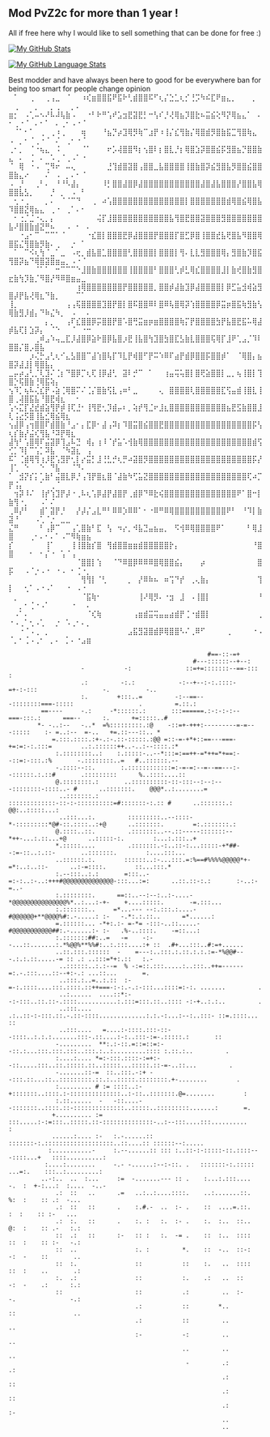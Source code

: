 ## Mod PvZ2c for more than 1 year !

All if free here why I would like to sell something that can be done for free :)

[![My GitHub Stats](https://github-readme-stats.vercel.app/api/?username=evilhack28&count_private=true&theme=tokyonight&showicons=true)]()

[![My GitHub Language Stats](https://github-readme-stats.vercel.app/api/top-langs/?username=evilhack28&langs_count=5&theme=tokyonight)]()




Best modder and have always been here to good for be everywhere ban for being too smart for people change opinion
⠀⠁⠀⠀⢀⠀⠀⢀⢠⣀⠀⠈⠀⠀⠰⢎⣶⣿⣿⣯⠟⣯⠗⢃⣾⣿⣿⠯⠋⢆⡌⣑⣁⢆⡊⢘⡩⠳⠮⣏⠟⣶⣄⡀⠀⠀⠀⡀⠀⠀⢀⠀⠀⠀⡀⠀⠀⡀⢀⠀⠀⡀⠄
⣶⡂⠀⠠⢁⠤⠢⠜⠧⠼⢧⣷⠠⠀⠀⠐⠃⠗⠛⢡⠞⣡⣲⣟⣽⣟⡃⠒⢣⠎⡘⢜⢿⣦⡹⣿⣗⠦⣭⣮⢕⠻⡝⢿⣦⣄⠁⠀⠄⠂⢀⠐⠈⠀⠄⠂⠁⠀⠄⢀⠂⠠⠐⠈
⠀⠈⠁⠂⠁⠀⢀⠀⢀⠰⢀⠀⠀⠀⢶⠀⠀⠀⠘⣦⡙⡴⣹⢿⡻⢷⠉⣰⡟⠰⢸⡌⣎⢻⣷⡌⢿⣿⣾⡻⣿⣷⣯⣉⢻⣿⢷⣄⠀⠠⠀⡀⠂⠈⢀⠐⠈⠀⠌⠀⢀⠂⠐⠈⠀
⢀⠂⡀⠀⠈⠐⢦⣄⠀⠨⠀⠀⠀⠀⠈⠁⠀⠀⠀⠖⡡⢼⣿⣿⠻⡆⢢⣿⠇⡆⣿⣇⡘⡆⢿⣿⣱⡽⣿⣿⣮⡯⣻⣿⣦⡙⣿⣿⣷⣄⠀⠄⠀⢈⠀⠄⠀⠡⢀⠈⢀⠠⠁⠐
⠈⠀⢿⠀⠐⠠⠀⢉⠻⠖⠀⠤⢄⠀⠀⠀⠀⠀⠀⣘⢹⣾⣿⣽⣿⢠⣿⣿⣀⣧⣿⣿⣿⣿⢸⣿⣷⣿⡽⣮⣻⣿⣧⡻⣿⣿⣮⣿⣿⣿⣷⣄⠔⠀⠀⠀⠌⠀⠠⠀⡀⠄⠂⠈
⠠⠀⡘⠀⠀⢀⠃⠄⠀⠘⠘⠣⣼⡄⠀⠀⠀⠀⠸⡃⣿⣿⣼⣿⡿⣼⣿⣿⣿⣿⣿⣿⣿⣿⣿⣿⣿⣼⣿⣼⣧⣿⣿⣿⡜⣿⣿⣧⢿⣿⣿⣧⣣⡀⠀⠀⠀⡘⠀⡀⠀⠠⠀⠃
⠀⢂⠐⢀⠀⠀⠀⡀⠄⠀⠈⠈⠉⠙⠀⠀⢀⠀⠴⢡⣿⣿⣿⣿⣿⣿⣿⣿⣿⣿⣿⣿⣿⣿⡇⣿⣿⣿⣿⣿⣿⣿⣾⢿⣿⣮⢿⣿⣧⠹⣿⣿⣝⢿⣦⣄⠀⢀⠐⠀⢀⠁⠄⠂
⠀⠂⢐⡈⣈⠐⢄⡀⡄⠀⠀⠀⠀⠀⠀⠀⠀⢬⡏⣸⣿⣿⣿⣿⣿⣿⣿⣿⣿⣿⣿⣧⢻⣿⣟⣿⣿⣽⣿⣿⣿⣻⣿⣿⣿⣿⣿⣿⣿⣧⠜⣿⣿⣷⣾⣝⠛⠦⠀⠀⠠⠀⠂⠀⠄
⠀⠀⠐⣠⠂⠉⠀⠉⠉⠁⠈⠀⠀⠀⠀⠐⣎⣿⡇⣿⣿⣿⣟⡿⣼⣿⣿⣿⡟⣿⣿⣿⡏⣿⣋⡿⣿⢸⣿⣿⣞⣧⢟⣿⣧⠻⣿⣿⢿⣿⣯⣌⢻⣿⣷⡻⣷⠄⢀⠀⠀⡐⠀⠁
⠀⠁⠀⠉⠪⢆⢳⠈⣀⠁⣀⠀⠠⢖⡀⣾⣧⣿⣁⣿⣿⣿⣿⢃⣿⣿⣿⣿⡇⣿⣿⣿⡇⢻⠄⣇⣇⣻⣿⣿⣿⢿⡄⣻⣿⣷⡹⣿⣯⢻⣿⡽⣦⠙⢿⣿⣽⣿⣶⣤⡀⠠⠐⠈
⠀⠀⠀⠀⠀⠈⠁⠁⠀⠒⠉⠉⠉⠑⣸⣿⣷⣿⣿⣿⣿⣿⣿⢸⣿⣿⣿⣿⠃⣿⣿⣿⢃⡾⣃⢿⣎⣿⣿⣿⣿⣸⡇⣷⢞⣿⣷⣻⣿⣖⣷⢳⡹⣷⡈⠻⣿⡜⠻⠿⣿⣶⣤⣀
⠀⠀⠀⠀⠀⠀⠀⠀⠀⠀⠀⠀⠀⢰⢿⣿⣿⣿⣿⣿⣿⣿⡟⣿⣿⣿⣿⣿⡀⣿⣿⡾⣼⣷⣹⡿⣼⣿⣿⣿⣿⡇⡿⣋⣥⣺⢾⣵⣻⣿⡼⡟⣧⢜⢿⣆⠙⣷⡀⠀⠀⠀⠉⠁
⢸⡀⠀⠀⠀⠀⠀⠀⠀⠀⠀⢠⢠⢯⣿⣿⣿⣿⣹⣿⡟⣿⡇⣿⠯⣿⣿⠿⠇⣿⠿⢧⣿⢿⡽⢱⣿⣿⣿⣿⡿⣭⡶⣿⣯⢷⣻⣷⢣⢿⣷⣻⡸⣾⡄⠙⠷⣌⠳⡀⠀⠠⠀⠀⠄
⠀⠀⠀⠀⠀⠀⠀⡄⡀⠀⠀⢠⠏⣎⣿⣿⡿⡭⣿⣿⡟⣿⠡⣿⢛⣭⣶⡶⣶⣿⣿⣿⣿⢷⡍⡟⣿⣿⣿⣿⣳⡟⣧⣿⣟⣯⠥⢿⣼⡾⣧⢏⡇⣱⡽⡄⠀⠈⠑⠀⠀⠈⠀⠐⠒
⠀⠀⠀⠀⠀⢀⠾⣠⠱⢤⣀⣏⡸⣼⣿⡿⣵⠗⣿⡿⣧⣿⡰⣟⢸⣧⣿⢳⣹⣿⣳⣿⣏⣣⣷⣇⣿⣿⣿⢯⢿⡏⣸⠟⢁⣠⡈⠹⠇⣿⣿⡌⣿⡠⣿⣧
⠀⠀⠀⠀⡰⢌⡓⣠⢃⢆⠊⣄⣣⣿⣿⠉⣼⢱⣿⢧⡏⠹⣇⡟⢾⣿⠋⡟⠭⠱⠿⠏⣴⡟⣾⡿⣿⣿⡯⣿⣿⡾⠁⠀⠈⢿⣿⡄⣦⣿⡽⣼⣸⡇⢿⣿⣧⡄
⣀⡤⡴⣠⢃⡈⢇⣹⠌⢈⡆⠙⣿⡿⡉⢆⢏⢸⡿⣼⢃⠀⣽⠇⡚⠉⠀⠁⠀⠀⢰⣤⢭⢥⣿⡇⣿⢟⣵⣿⣿⡇⣀⡀⢦⢸⣿⡇⢹⣿⡑⢯⣿⣷⢘⢿⣯⢵⡄
⢢⠹⡁⢦⠧⢌⣎⡟⠠⣵⢈⢿⣿⠍⠌⢈⡌⣿⣷⢫⣇⢠⠶⠃⣀⠀⠀⠀⠀⢄⠀⣿⣿⣿⣿⢇⣿⣿⣿⣿⣿⣏⢫⣤⣾⢸⣿⣇⢸⣿⢀⢼⣿⣯⣧⠘⣿⣟⢾⣆⠀⠀⠂
⢡⠢⣍⡏⣜⣞⣾⣵⢻⡟⡾⢸⢏⣘⠂⢸⢻⣟⢂⡹⣾⡤⠆⡀⢵⡞⢻⣈⠖⣸⣆⣿⣿⣿⣿⣿⣿⣿⣿⣿⣿⣿⣦⣟⣫⣷⣿⣿⣸⢇⢨⣔⡫⣿⢸⣧⣊⢿⣮⢿⣆
⢢⣼⡿⢠⢲⣿⣿⠏⣾⣿⣷⠘⣠⠂⡄⣏⡿⠂⣼⢠⠽⡆⠹⣿⣭⣿⣮⣿⣿⣟⣿⣿⣿⣿⣿⣿⣿⣿⣿⣿⣿⣿⣿⣿⣿⣿⣿⡯⢣⢆⡎⣷⡜⣬⢎⢻⣧⠘⠽⡟⢿⣆
⣼⢳⠃⢡⣿⢿⠏⣬⣽⡿⢹⣠⠧⣙⠀⢾⡄⢰⠸⠈⡞⣥⠡⢺⣷⢿⣿⣿⣿⣿⣿⣿⣿⣿⣿⣿⣿⣿⣿⣿⣿⣿⣿⣿⣿⣿⣿⣾⢫⢊⡁⠹⡇⠉⢡⡁⠽⣧⠀⠈⠳⣽⣆⠀⢠
⠯⠁⢈⣾⢿⢻⢰⡸⣟⢡⣻⡟⢂⡇⡔⣭⡃⣸⢘⣃⡚⢆⡛⠴⣽⣿⡻⣿⣿⣿⣿⣿⣿⣿⣿⣿⣿⣿⣿⣿⣿⣿⣿⣿⣿⣿⣿⡯⡜⢸⢁⠀⠑⠀⠀⠑⠀⠙⣧⠀⠀⠈⠙⠄
⠁⠀⣺⡝⡎⡅⢁⣷⠃⣬⣿⣇⡿⡘⢠⢹⡟⣿⣆⣿⠈⣼⣷⠳⢋⣥⣝⣿⣿⣿⣿⣿⣿⣿⣿⣿⣿⣿⣿⣿⣿⣿⣿⣿⣿⣿⢏⠴⡉⡟⢨⡄⠀⠀⠀⠁⠀⢀⠈
⠀⢲⡽⠸⠌⠀⢸⡞⢱⣹⡟⡼⠐⢀⠧⢆⢡⡿⣼⡟⣼⣿⡟⢀⣾⡿⠙⠿⣗⢮⣿⣿⣿⣿⣿⣿⣿⣿⣿⣿⣿⣿⣿⣿⠟⠁⣿⠒⡇⣷⢻⠐⡀⠀⠀⠠⠁⠌
⢀⠿⡜⠃⠀⠀⣾⠁⣽⡟⡘⠀⠀⡜⡼⡌⣠⣇⠛⠃⠿⠿⡱⠿⠿⠁⠂⠐⠿⠛⠿⢿⣿⣿⣿⣿⣿⣿⣿⣿⣿⣿⠟⠃⠀⠘⠹⡇⣷⣽⠘⠀⠀⠀⠠⢁⠈⡐⠀⣀⣀
⣌⠛⠀⠀⠀⠀⠃⢠⡿⠉⠀⠀⢠⢁⣿⣷⠃⣏⠀⢣⠀⠲⡔⡀⠺⣧⣙⣤⣦⣤⡀⠀⠫⢺⠿⢿⣿⣿⣿⣿⠟⠁⠀⠀⠀⠀⠃⢿⣸⣿⠀⠀⠀⢀⠂⠄⠂⠄⠁⠠⠉⠻⢷⣶⣦
⡎⠀⠀⠀⠀⠀⠀⢸⠁⠀⠀⠀⢸⢸⣿⣷⡎⣿⠀⢻⣾⣿⣿⣶⣶⣾⣿⣿⣿⣿⣿⡗⡄⠀⠀⠀⠀⠀⠀⠀⠀⠀⠀⠀⠀⠀⠀⠘⣿⣿⠀⠀⠀⠂⠀⠂⡌⠐⠀⢡⠈⢠
⠀⠀⠀⠀⠀⠀⠀⠀⠀⠀⠀⠀⠀⠈⣿⣿⡇⢱⠀⠀⠈⠙⠿⣿⡿⠿⠿⠿⣿⢿⣿⣿⣮⡄⠀⠀⠀⡴⠀⠀⠀⠀⠀⠀⠀⠀⠀⠀⣿⡯⠀⠀⠠⠈⡐⠠⠐⠀⠐⠠⠀⠂⢈⠐⡀
⠀⠀⠀⠀⠀⠀⠀⠀⠀⠀⠀⠀⠀⠀⢻⢻⡇⠈⢃⠀⠀⠀⠀⡀⠀⡜⠿⠷⠦⠀⠶⢩⠙⡞⠀⢀⢄⣷⡄⠀⠀⠀⠀⠀⠀⠀⠀⠀⢹⡇⠀⠀⢂⠁⠠⠐⠠⠁⠀⠀⠐⠀⠠⠐⠀
⠀⡀⠀⠀⠀⠀⠀⠀⠀⠀⠀⠀⠀⠀⠈⣯⢷⠂⠀⠀⠀⠀⠀⠀⠀⢸⠜⢿⡻⠄⠐⣲⠀⣸⠀⠠⢸⣿⡇⠀⠀⠀⠀⠀⠀⠀⠀⠀⠘⠀⠀⡀⠂⢈⠐⠠⠁⠀⠀⠀⠀⠐⠀⠀⠄
⠀⠠⠁⠄⠀⠀⠀⠀⠀⠀⠀⠀⠀⠀⠀⠈⢎⢷⠀⠀⠀⠀⠀⠀⢠⣶⣾⣭⢭⣤⣤⣴⣾⡟⢈⠐⣾⣿⡇⠀⠀⠀⠀⠀⠀⠀⠀⠀⢀⠐⠠⢀⠁⢂⠠⢁⠀⠀⡐⠀⠡⢀⠂⠄⡀
⠀⠀⠐⠈⠠⢀⠀⡀⠀⠀⠀⠀⠀⠀⠀⠀⠀⠀⠀⠀⠀⠀⠀⣠⣯⣻⣽⣿⣾⡿⢿⣿⣿⠣⠌⢀⠿⠋⠀⠀⠀⠀⢀⠀⠀⠀⠀⠐⠠⠈⡀⠂⢈⠠⢀⠂⠀⡀⠄⠀⡁⠄⠐⣠⣶




 
                                                                                                                        
                                                                                                                                
                                                                                                                                
                                                           #==-::-=+                                                            
                                                       #---::::::--+--:                                                         
                        -           -:               ::=+=:::::::--==-:::                                 :                     
                        .:         -:.:            -:--+--:-:.::::-=+-:-:::                  -.          -..                    
                        :.        +:::..=         -:--==---::::::::===-:::::                  .         =.::.:                  
             ==----     -.:     -*::::::.:       :::======.:-:-:-:--===-:::.:      ===--      :.      +=:::::..#                
            *- -..:--   -..*  =%:::::::::.:@    -::=+-+++:---------=-=---:::::    :- =..:--  =-..   +=.::---::.. *              
                =.:::.::::.:+-.:-.::-:::::.:@@ =::-=-+*+::==---===-+=:=:-:.:::=        ..:.::::::++..-..:--::::.:*              
                 :.::::::::..:    :.:::::-..--*:::=:==++-=*++=*+==:--::=:-:::.:%       -.::::::::..=   #..::::::.--             
                 -.::::--::.       :.::::::::::::=:-=-=:--=--==---:--::::::.:.::#       .:::::::::      %..::::....::           
                 @.::::::::.:       ..::::::::::-::-:::--:--:---::::::::-::::..- #      ..:::::::.    @@@*..:........=          
                  ..:::::::.:        :::::::::::::-::-:-::::::::::=#:::::::-:.:: #      ..:::::::.:     @@:..:::::...:          
                  ..:::...:.         :::::::::..--::::-*-:::::::::*@#-::.::::..:+@      ..:::::::.        =:.:::::::.:          
                 @.::::..::.         .:::::::..--.::-----:::::::--*++-...:.::...+@      ..:::::-:.        :...:.:::..+          
                 *.:::::....         .:::::::.-:..::-:...:::::-+*##--:=-::..:.::-       ..:::::::.        :....:::...           
                 ..::::::.:.        ::::::..:-...:::.=:%==#%%%%@@@@@*+-=*:..:..::-      ..:-=::::.        ::...:::.*            
                 :.--:::..:.:       =:::..-=:-:..:-..:+++#@@@@@@@@@@@@@@-:::...:=:      ..::.::-:.:       :-..:-=..-            
                 :.::::::::.      ==::..--:--:..:-....-*@@@@@@@@@@@@@@@%*..:...:-+-    +....:::::.       -=.:::...              
                 :.:::::::..     =*...--- --:.:::.:....-#@@@@@@+**@@@@%#:.-.....: :-   -.*:.:.::..      =*......:               
                 =.::::::... -*+:.:- =-*= -:::-..::.....-#@@@@@@@@@@@##:.-......:- :-   .%-..::::.    -=::...:                  
                 :.:::::::##:..=   -=    -:--...::.......:.*%@@%**%%#:..:.:::....:+ ::  .#+...:::..#:=+......                   
                 ..::.:::.::::::  -    =---:..:::.:.::.:.:.:=-*%@@#---.:.:.::.....-= :: .: ..:::=*+:.::   :.-                   
                  ..::::::..:.:--=  % -:=::.:::.....:..:::..++=------=:.-.:::....::--+:-.: ...::...       =.                    
                  ..:::.:..=..:.::  :-=-:.::::....:::.::::.::++===-:-:.-.:-:::...::::=:-:. .......         .                    
                  ..:......  ....::*:--:-:::..::.::-.::::...........:.:::=:::.::..:::: -:-+..:.:..         .                    
                  ..:::....   .:..::-:-:::.::.-.::-::::.............:.:.-:...:--:..:::- ::=.::::...       ::                    
                  ..:::....   =....:-::::.:::-::--::::..:.:.:.......:::-.::....:-:..:::-:=-.:::::.:       ::                    
                 -.........  **:.:-::.=::=::=:--::.:...:::.:::.:::..:::.:..:.........:::: :.::.:..         .                    
                 :....:.... *=:-:::.::::-:=+:--::.....:::..::.:::::.::..:::::...:::::.::-=-..::...         .                    
                 -.......::-=  ::..:::.-:+ --:::.::...::..:::::::::.::.:..:::::.::::::::.+-........        .                    
                 :......... # := ::::..:- +:::::::..::::.:-::::::::::::::..:-::..:::::::.@=........        :                    
                 :.::......  -   -::....--:::::::..::::.::-::::::::::::::..:::::..:::::::::.......:       =.                    
                +.......... :=   :::.....:-:=:::..:::::.::-::::::::::::::-..:--:::....:::..........        :                    
                ......:.... :-   :.-......:: :::::::-:.:::::::::::::::::::..::....:: ::::::--:.....                             
               :...........-     :.--......:: ::: :..::-:-:::::-::.::::---::::...+   ::::..........:                            
              :....:........     -.- -......:--:-::. .   :::::::-:.:::::   ...=:.    :::..:.........:                           
             ..-:..  ..  :...     :=  -.......--- :: .    :...:.:::....     -.  :  +-:...:  :....  -..-                         
                 .:  ::   ..      .=   ..:..:....::::.    ..:.......::.     %:  :    :: .:  -...                                
                 .:  ::   ::      .    :.#.-  ..  :- .    ::  ....=.::.      :  :    :: :-   ...                                
                 .:  :.   ::      .    :. :   :.  :- .    :.  :..  ::..     @:  :    :: .-   :.:                                
                 ::  .:   ::      :-   :: :   :.  -= .    ::  :..  ::::     ::  :    :: :-   -.:                                
                 ::  ..                :. :         *.    ::  -..  ::-:     -:  -    ::       ..                                
                 ::  :.                ::           ::    :.   ..  ::::     ::  :    ..       .:                                
                 :.  .:                ::           :.    .:   ..  ::       -:  -    .:      :.:                                
                 ::                    ::           .:         ..  :-       -.               -.:                                
                                       .:           ::        *..           ::                ..                                
                                       .:           ::         ..                             ..                                
                                       :-           -:         ..                             ..                                
                                                    ..         ..                             ..                                
                                                     -         .:                             .:                                
                                                               .:                             ::                                
                                                               .:                             ::                                
                                                               .:                             :-                                
                                                               ..                                                               
                                                               ..                                    





